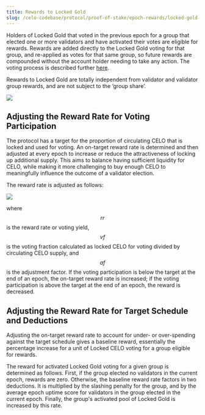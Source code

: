 ```yaml
---
title: Rewards to Locked Gold
slug: /celo-codebase/protocol/proof-of-stake/epoch-rewards/locked-gold-rewards
---
```


Holders of Locked Gold that voted in the previous epoch for a group that elected one or more validators and have activated their votes are eligible for rewards. Rewards are added directly to the Locked Gold voting for that group, and re-applied as votes for that same group, so future rewards are compounded without the account holder needing to take any action. The voting process is described further [here](locked-gold.md).

Rewards to Locked Gold are totally independent from validator and validator group rewards, and are not subject to the ‘group share’.

![](https://storage.googleapis.com/celo-website/docs/locked-gold-rewards.jpg)

## Adjusting the Reward Rate for Voting Participation

The protocol has a target for the proportion of circulating CELO that is locked and used for voting. An on-target reward rate is determined and then adjusted at every epoch to increase or reduce the attractiveness of locking up additional supply. This aims to balance having sufficient liquidity for CELO, while making it more challenging to buy enough CELO to meaningfully influence the outcome of a validator election.

The reward rate is adjusted as follows:

![](https://storage.googleapis.com/celo-website/docs/voting_reward_rate_adjustment_equation.png)

where $$rr$$ is the reward rate or voting yield, $$vf$$ is the voting fraction calculated as locked CELO for voting divided by circulating CELO supply, and $$af$$ is the adjustment factor. If the voting participation is below the target at the end of an epoch, the on-target reward rate is increased; if the voting participation is above the target at the end of an epoch, the reward is decreased.

## Adjusting the Reward Rate for Target Schedule and Deductions

Adjusting the on-target reward rate to account for under- or over-spending against the target schedule gives a baseline reward, essentially the percentage increase for a unit of Locked CELO voting for a group eligible for rewards.

The reward for activated Locked Gold voting for a given group is determined as follows. First, if the group elected no validators in the current epoch, rewards are zero. Otherwise, the baseline reward rate factors in two deductions. It is multiplied by the slashing penalty for the group, and by the average epoch uptime score for validators in the group elected in the current epoch. Finally, the group's activated pool of Locked Gold is increased by this rate.
